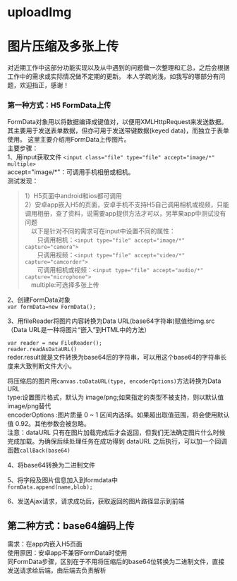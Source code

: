 # uploadImg
图片压缩及多张上传
========
对近期工作中这部分功能实现以及从中遇到的问题做一次整理和汇总，之后会根据工作中的需求或实际情况做不定期的更新。
本人学疏尚浅，如我写的哪部分有问题，欢迎指正，感谢！

### 第一种方式：H5 FormData上传
FormData对象用以将数据编译成键值对，以便用XMLHttpRequest来发送数据。其主要用于发送表单数据，但亦可用于发送带键数据(keyed data)，而独立于表单使用。
这里主要介绍用FormData上传图片。<br/>
主要步骤：<br/>
1、用input获取文件
```<input class="file" type="file" accept="image/*" multiple>```<br/>
accept="image/*"：可调用手机相册或相机。<br/>
测试发现：<br/>
>1）H5页面中android和ios都可调用<br/>
2）安卓app嵌入H5的页面，安卓手机不支持H5自己调用相机或视频，只能调用相册，查了资料，说需要app提供方法才可以，另苹果app中测试没有问题<br/>
　以下是针对不同的需求可在input中设置不同的属性：<br/>
　　只调用相机：```<input type="file" accept="image/*" capture="camera">```<br/>
　　只调用视频：```<input type="file" accept="video/*" capture="camcorder">```<br/>
　　可调用相机或视频：```<input type="file" accept="audio/*" capture="microphone">```<br/>
　multiple:可选择多张上传<br/>

2、创建FormData对象<br/>
```var formData=new FormData();```

3、用fileReader将图片内容转换为Data URL(base64字符串)赋值给img.src<br/>
 （Data URL是一种将图片“嵌入”到HTML中的方法）<br/>

```var reader = new FileReader();  ```<br/>
``` reader.readAsDataURL() ```<br/>
reder.result就是文件转换为base64后的字符串，可以用这个base64的字符串长度来大致判断文件大小。

将压缩后的图片用```canvas.toDataURL(type, encoderOptions)```方法转换为Data URL<br/>
type:设置图片格式，默认为 image/png;如果指定的类型不被支持，则以默认值image/png替代<br/>
encoderOptions :图片质量 0 ~ 1 区间内选择。如果超出取值范围，将会使用默认值 0.92。其他参数会被忽略。<br/>
注意：dataURL 只有在图片加载完成后才会返回，但我们无法确定图片什么时候完成加载。为确保后续处理任务在成功得到 dataURL 之后执行，可以加一个回调函数`callBack(base64)`


4、将base64转换为二进制文件<br/>

5、将字段及图片信息加入到formdata中<br/>
 ```formData.append(name,blob);```<br/>
 
6、发送Ajax请求，请求成功后，获取返回的图片路径显示到前端<br/>


第二种方式：base64编码上传
-----
需求：在app内嵌入H5页面<br/>
使用原因：安卓app不兼容FormData时使用<br/>
同FormData步骤，区别在于不用将压缩后的base64位转换为二进制文件，直接发送请求给后端，由后端去负责解析
